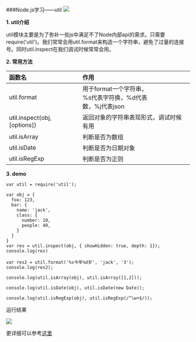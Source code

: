 ###Node.js学习——util
![](http://7tebxh.com1.z0.glb.clouddn.com/node_util.jpg)

**1. util介绍**

util模块主要是为了弥补一些js中满足不了Node内部api的需求。只需要require('util')。我们常常会用util.format来构造一个字符串，避免了过量的连接号。同时util.inspect在我们调试时候常常会用。

**2. 常用方法**

|函数名|作用|
|:----|:-------|
|util.format|用于format一个字符串，<br>%s代表字符换，%d代表<br>数，%j代表json|
|util.inspect(obj,[options])|返回对象的字符串表现形式，调试时候有用|
|util.isArray|判断是否为数组|
|util.isDate|判断是否为日期对象|  
|util.isRegExp|判断是否为正则|

**3. demo**

```
var util = require('util');

var obj = {
  foo: 123,
  bar: {
    name: 'jack',
    class: {
      number: 10,
      people: 40,
    }
  }
}
var res = util.inspect(obj, { showHidden: true, depth: 1});
console.log(res)

var res2 = util.format('%s今年%d岁', 'jack', '3');
console.log(res2);

console.log(util.isArray(obj), util.isArray([1,2]));

console.log(util.isDate(obj), util.isDate(new Date));

console.log(util.isRegExp(obj), util.isRegExp(/^\w+$/));
```

运行结果

![](http://7tebxh.com1.z0.glb.clouddn.com/res_util.png)

更详细可以参考[这里](https://nodejs.org/api/util.html#util_util_inspect_object_options)

